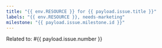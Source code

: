 ```yaml
---
title: "{{ env.RESOURCE }} for {{ payload.issue.title }}"
labels: "{{ env.RESOURCE }}, needs-marketing"
milestone: "{{ payload.issue.milestone.id }}"
---
```


Related to: #{{ payload.issue.number }}